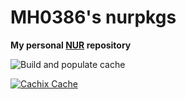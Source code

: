 # MH0386's nurpkgs

**My personal [NUR](https://github.com/nix-community/NUR) repository**

![Build and populate cache](https://github.com/MH0386/nur-packages/workflows/Build/badge.svg)

[![Cachix Cache](https://img.shields.io/badge/cachix-MH0386-blue.svg)](https://MH0386.cachix.org)
